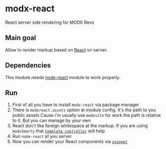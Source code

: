 modx-react
===========

React server side rendering for MODX Revo

## Main goal
Allow to render markup based on [React](https://github.com/facebook/react) on server.

## Dependencies
This module needs [node-react](https://github.com/proxyfabio/node-react) module to work properly.

## Run
1. First of all you have to install `modx-react` via package manager
2. There is `modxreact.assets` option at module config. It's the path to you public assets
Cause i'm usually use `modxsite` for work the path is relative to it. But you can manage by your own
3. React don't like foreign whitespace at the markup. If you are using `modxSmarty` that [`template controller`](https://github.com/proxyfabio/modx-react/blob/master/core/components/modxreact/controllers/smarty/base.php) will help
4. Run `node-react` at you server
5. Now you can render your React components via [`snippet`](https://github.com/proxyfabio/modx-react/tree/master/examples/basic-example/template.tpl#L7)
